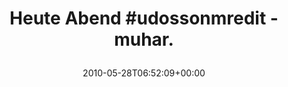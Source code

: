 ---
retweeted: false
source: <a href="http://www.myplume.com/" rel="nofollow">Plume for Android</a>
entities:
  hashtags:
  - text: udossonmredit
    indices:
    - '12'
    - '26'
  symbols: []
  user_mentions: []
  urls: []
display_text_range:
- '0'
- '35'
favorite_count: '0'
id_str: '14889846185'
truncated: false
retweet_count: '0'
id: '14889846185'
created_at: Fri May 28 06:52:09 +0000 2010
favorited: false
full_text: 'Heute Abend #udossonmredit - muhar.'
lang: de
tags:
- udossonmredit
- pesos/twitter
date: '2010-05-28T06:52:09+00:00'
src: https://twitter.com/bascht/status/14889846185
original_url: https://twitter.com/bascht/status/14889846185
type: twitter_tweet
text: 'Heute Abend #udossonmredit - muhar.'
title: 'Heute Abend #udossonmredit - muhar.

  '

---